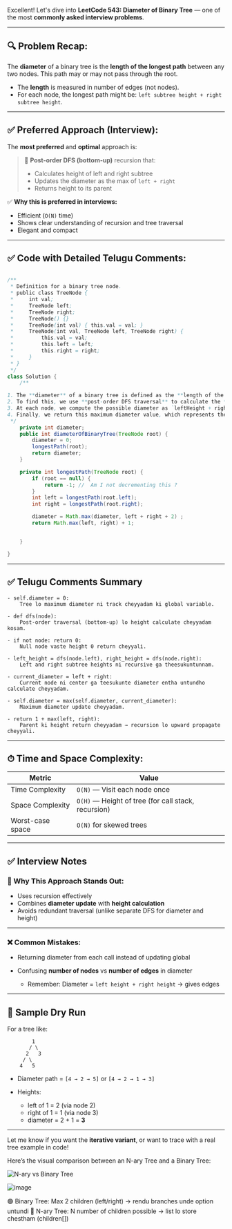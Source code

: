 Excellent! Let's dive into **LeetCode 543: Diameter of Binary Tree** — one of the most **commonly asked interview problems**.

---

## 🔍 Problem Recap:

The **diameter** of a binary tree is the **length of the longest path** between any two nodes. This path may or may not pass through the root.

* The **length** is measured in number of edges (not nodes).
* For each node, the longest path might be:
  `left subtree height + right subtree height`.

---

## ✅ Preferred Approach (Interview):

The **most preferred** and **optimal** approach is:

> 🔁 **Post-order DFS (bottom-up)** recursion that:
>
> * Calculates height of left and right subtree
> * Updates the diameter as the max of `left + right`
> * Returns height to its parent

✅ **Why this is preferred in interviews:**

* Efficient (`O(N)` time)
* Shows clear understanding of recursion and tree traversal
* Elegant and compact

---

## ✅ Code with Detailed Telugu Comments:

```java

/**
 * Definition for a binary tree node.
 * public class TreeNode {
 *     int val;
 *     TreeNode left;
 *     TreeNode right;
 *     TreeNode() {}
 *     TreeNode(int val) { this.val = val; }
 *     TreeNode(int val, TreeNode left, TreeNode right) {
 *         this.val = val;
 *         this.left = left;
 *         this.right = right;
 *     }
 * }
 */
class Solution {
    /**

1. The **diameter** of a binary tree is defined as the **length of the longest path between any two nodes**, which may or may not pass through the root.
2. To find this, we use **post-order DFS traversal** to calculate the **height** of left and right subtrees for every node.
3. At each node, we compute the possible diameter as `leftHeight + rightHeight`, and track the **maximum** across all nodes using a global variable.
4. Finally, we return this maximum diameter value, which represents the longest path in terms of **number of edges**, not nodes.
 */
    private int diameter;
    public int diameterOfBinaryTree(TreeNode root) {
        diameter = 0;
        longestPath(root);
        return diameter;
    }

    private int longestPath(TreeNode root) {
        if (root == null) {
            return -1; //  Am I not decrementing this ? 
        }
        int left = longestPath(root.left);
        int right = longestPath(root.right);

        diameter = Math.max(diameter, left + right + 2) ;
        return Math.max(left, right) + 1;


    }

}

```


---

## ✅ Telugu Comments Summary

```text
- self.diameter = 0:
    Tree lo maximum diameter ni track cheyyadam ki global variable.

- def dfs(node):
    Post-order traversal (bottom-up) lo height calculate cheyyadam kosam.

- if not node: return 0:
    Null node vaste height 0 return cheyyali.

- left_height = dfs(node.left), right_height = dfs(node.right):
    Left and right subtree heights ni recursive ga theesukuntunnam.

- current_diameter = left + right:
    Current node ni center ga teesukunte diameter entha untundho calculate cheyyadam.

- self.diameter = max(self.diameter, current_diameter):
    Maximum diameter update cheyyadam.

- return 1 + max(left, right):
    Parent ki height return cheyyadam → recursion lo upward propagate cheyyali.
```

---

## ⏱ Time and Space Complexity:

| Metric           | Value                                               |
| ---------------- | --------------------------------------------------- |
| Time Complexity  | `O(N)` — Visit each node once                       |
| Space Complexity | `O(H)` — Height of tree (for call stack, recursion) |
| Worst-case space | `O(N)` for skewed trees                             |

---

## ✅ Interview Notes

### 🌟 Why This Approach Stands Out:

* Uses recursion effectively
* Combines **diameter update** with **height calculation**
* Avoids redundant traversal (unlike separate DFS for diameter and height)

---

### ❌ Common Mistakes:

* Returning diameter from each call instead of updating global
* Confusing **number of nodes** vs **number of edges** in diameter

  * Remember: Diameter = `left height + right height` → gives edges

---

## 🏁 Sample Dry Run

For a tree like:

```
        1
       / \
      2   3
     / \     
    4   5
```

* Diameter path = `[4 → 2 → 5]` or `[4 → 2 → 1 → 3]`
* Heights:

  * left of 1 = 2 (via node 2)
  * right of 1 = 1 (via node 3)
  * diameter = 2 + 1 = **3**

---

Let me know if you want the **iterative variant**, or want to trace with a real tree example in code!





Here’s the visual comparison between an N-ary Tree and a Binary Tree:

![N-ary vs Binary Tree](sandbox:/mnt/data/A_2D_digital_illustration_exhibits_two_tree_data_s.png)



![image](https://github.com/user-attachments/assets/4a517941-854c-4e0e-853d-c8af3e139ea3)



🟢 Binary Tree: Max 2 children (left/right) → rendu branches unde option untundi
🔵 N-ary Tree: N number of children possible → list lo store chestham (children[])


